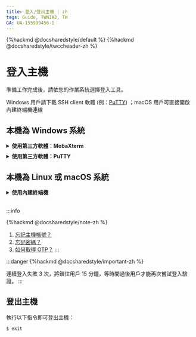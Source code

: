 ```yaml
---
title: 登入/登出主機 | zh
tags: Guide, TWNIA2, TW
GA: UA-155999456-1
---
```


{%hackmd @docsharedstyle/default %}
{%hackmd @docsharedstyle/twccheader-zh %}

# 登入主機

準備工作完成後，請依您的作業系統選擇登入工具。

Windows 用戶請下載 SSH client 軟體 (例：[PuTTY](https://www.chiark.greenend.org.uk/~sgtatham/putty/latest.html)) ；macOS 用戶可直接開啟內建終端機連線

## 本機為 Windows 系統

<!-- 1 start -->

<details class="docspoiler">

<summary><b>使用第三方軟體：MobaXterm</b></summary>

### Step 1. 開啟 MobaXterm

下載 [MobaXterm](https://mobaxterm.mobatek.net/download-home-edition.html)、解壓縮之後，執行 **MobaXterm_Personal_[版本]**

![](https://cos.twcc.ai/SYS-MANUAL/uploads/upload_1a1e876714cd048e9886c992af469497.png)

### Step 2. 建立連線

點擊左上角的 「**Session**」

![](https://cos.twcc.ai/SYS-MANUAL/uploads/upload_14193d66d4e18c0a81402307bd08b841.png)
<br>

並依照下圖與步驟，完成設定，建立連線：

1. 點選 「**SSH**」
2. 在`Remote host`輸入*登入節點網域名稱：ln01.twcc.ai*
3. 在`Specify username`輸入*主機帳號*
4. 點選 「**OK**」 建立連線

![](https://cos.twcc.ai/SYS-MANUAL/uploads/upload_513dfb5381969fff75d9b6f192a0bfd2.png)


5. 分別輸入*主機密碼* 與 *OTP*

![](https://cos.twcc.ai/SYS-MANUAL/uploads/upload_d3603c9cb64f35b513296bcb0f3100e4.png)


6. 登入成功！可參考系統提供概略的操作注意事項、提交 job 使用說明。

![](https://cos.twcc.ai/SYS-MANUAL/uploads/upload_22e1a06c5a1547c3a09f4247e3eca50e.png)

</details>

<!-- Space -->

<div style="height:8px"></div>

<!-- 2. start -->

<details class="docspoiler">

<summary><b>使用第三方軟體：PuTTY</b></summary>

<br>

### Step 1. 開啟 PuTTY

- 開啟後：
1. 輸入「ln01.twcc.ai」
2. 點選 「Open」

![](https://cos.twcc.ai/SYS-MANUAL/uploads/upload_d779ddfc20133ba056e34b80365299df.png)


### Step 2. 輸入主機密碼與 OTP

- 完成後，便會透過 PuTTY 將 Terminal 打開並登入 TWCC 中的 HPC Service：
1. 輸入主機帳號
2. 輸入主機密碼
3. 輸入 OTP，即完成登入！


![](https://cos.twcc.ai/SYS-MANUAL/uploads/upload_2d5943b5d0078544b13320d5e304a14d.png)



</details>

## 本機為 Linux 或 macOS 系統

<!-- 2. start -->

<details class="docspoiler">

<summary><b>使用內建終端機</b></summary>

<br>

### Step 1. 開啟電腦內建終端機，輸入資訊

1. 輸入指令`ssh [主機帳號]@ln01.twcc.ai`
2. 輸入主機密碼
3. 輸入 OTP，即完成登入！

![](https://cos.twcc.ai/SYS-MANUAL/uploads/upload_04190c45d49a75d1dac66ee61b2a4855.png)

</details>

<br>

:::info

{%hackmd @docsharedstyle/note-zh %}
1. [<ins>忘記主機帳號？</ins>](https://man.twcc.ai/@twccdocs/guide-service-hostname-pwd-otp-zh#%E9%87%8D%E7%BD%AE%E4%B8%BB%E6%A9%9F%E5%AF%86%E7%A2%BC)
2. [<ins>忘記密碼？</ins>](https://man.twcc.ai/@twccdocs/guide-service-hostname-pwd-otp-zh#%E9%87%8D%E7%BD%AE%E4%B8%BB%E6%A9%9F%E5%AF%86%E7%A2%BC)
3. [<ins>如何取得 OTP？</ins>](https://man.twcc.ai/@twccdocs/guide-service-hostname-pwd-otp-zh#%E5%8F%96%E5%BE%97-OTP-%E8%AA%8D%E8%AD%89%E7%A2%BC)
:::


:::danger
{%hackmd @docsharedstyle/important-zh %}

連續登入失敗 3 次，將鎖住用戶 15 分鐘，等時間過後用戶才能再次嘗試登入驗證。
:::



## 登出主機

執行以下指令即可登出主機：

```bash
$ exit
```

